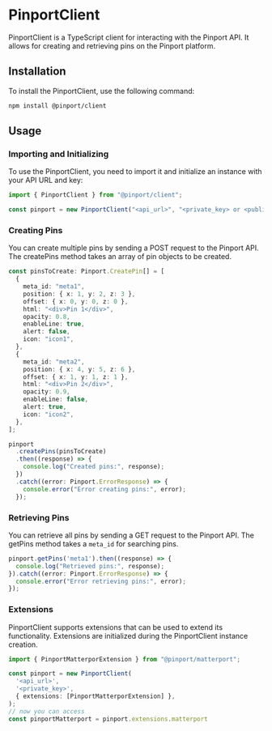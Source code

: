 # PinportClient

PinportClient is a TypeScript client for interacting with the Pinport API. It allows for creating and retrieving pins on the Pinport platform.

## Installation

To install the PinportClient, use the following command:

```bash
npm install @pinport/client
```

## Usage

### Importing and Initializing

To use the PinportClient, you need to import it and initialize an instance with your API URL and key:

```typescript
import { PinportClient } from "@pinport/client";

const pinport = new PinportClient("<api_url>", "<private_key> or <public_key>");
```

### Creating Pins

You can create multiple pins by sending a POST request to the Pinport API. The createPins method takes an array of pin objects to be created.

```typescript
const pinsToCreate: Pinport.CreatePin[] = [
  {
    meta_id: "meta1",
    position: { x: 1, y: 2, z: 3 },
    offset: { x: 0, y: 0, z: 0 },
    html: "<div>Pin 1</div>",
    opacity: 0.8,
    enableLine: true,
    alert: false,
    icon: "icon1",
  },
  {
    meta_id: "meta2",
    position: { x: 4, y: 5, z: 6 },
    offset: { x: 1, y: 1, z: 1 },
    html: "<div>Pin 2</div>",
    opacity: 0.9,
    enableLine: false,
    alert: true,
    icon: "icon2",
  },
];

pinport
  .createPins(pinsToCreate)
  .then((response) => {
    console.log("Created pins:", response);
  })
  .catch((error: Pinport.ErrorResponse) => {
    console.error("Error creating pins:", error);
  });
```

### Retrieving Pins

You can retrieve all pins by sending a GET request to the Pinport API. The getPins method takes a `meta_id` for searching pins.

```typescript
pinport.getPins('meta1').then((response) => {
  console.log("Retrieved pins:", response);
}).catch((error: Pinport.ErrorResponse) => {
  console.error("Error retrieving pins:", error);
});
```

### Extensions

PinportClient supports extensions that can be used to extend its functionality. Extensions are initialized during the PinportClient instance creation.

```typescript
import { PinportMatterporExtension } from "@pinport/matterport";

const pinport = new PinportClient(
  '<api_url>',
  '<private_key>',
  { extensions: [PinportMatterporExtension] },
);
// now you can access
const pinportMatterport = pinport.extensions.matterport
```
